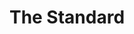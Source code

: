 ---
title:			"The Standard"
post_path:	2015-04-27-new-york-city-the-standard
date_start:	2015/04/27
date_end:		2015/04/28
metadata:
  - year: 2015
  - type: hotel
  - cities:
      - NYC
  - states:
      - New York
  - countries:
      - United States
  - continents:
      - North America
  - regions:
      - United States
photos:
  - ext:		01.jpg
    class:	vertical
    text:   "The Standard · 848 Washington St · New York, NY 10014"
---